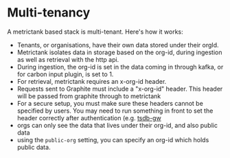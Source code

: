 # Multi-tenancy

A metrictank based stack is multi-tenant. Here's how it works:

* Tenants, or organisations, have their own data stored under their orgId.
* Metrictank isolates data in storage based on the org-id, during ingestion as well as retrieval with the http api.
* During ingestion, the org-id is set in the data coming in through kafka, or for carbon input plugin, is set to 1.
* For retrieval, metrictank requires an x-org-id header.
* Requests sent to Graphite must include a "x-org-id" header.  This header will be passed from graphite through to metrictank
* For a secure setup, you must make sure these headers cannot be specified by users. You may need to run something in front to set the header correctly after authentication
  (e.g. [tsdb-gw](https://github.com/raintank/tsdb-gw)
* orgs can only see the data that lives under their org-id, and also public data
* using the `public-org` setting, you can specify an org-id which holds public data.
